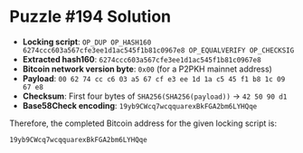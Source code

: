 # Puzzle #194 Solution

- **Locking script**: `OP_DUP OP_HASH160 6274ccc603a567cfe3ee1d1ac545f1b81c0967e8 OP_EQUALVERIFY OP_CHECKSIG`
- **Extracted hash160**: `6274ccc603a567cfe3ee1d1ac545f1b81c0967e8`
- **Bitcoin network version byte**: `0x00` (for a P2PKH mainnet address)
- **Payload**: `00 62 74 cc c6 03 a5 67 cf e3 ee 1d 1a c5 45 f1 b8 1c 09 67 e8`
- **Checksum**: First four bytes of `SHA256(SHA256(payload))` → `42 50 90 d1`
- **Base58Check encoding**: `19yb9CWcq7wcqquarexBkFGA2bm6LYHQqe`

Therefore, the completed Bitcoin address for the given locking script is:

```
19yb9CWcq7wcqquarexBkFGA2bm6LYHQqe
```

